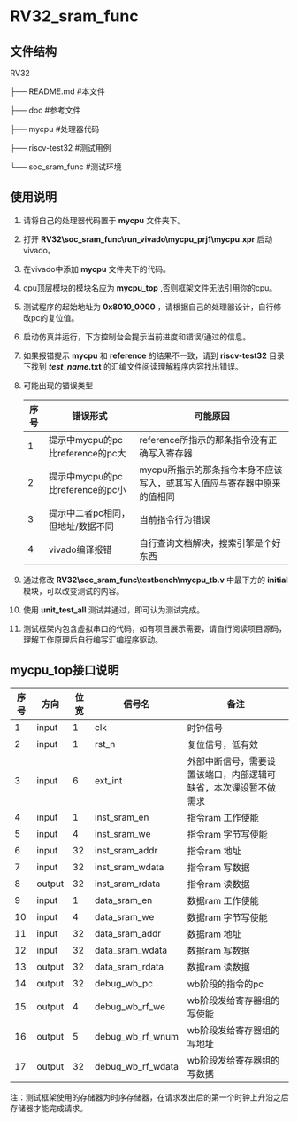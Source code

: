 # RV32_sram_func

## 文件结构

RV32

├── README.md #本文件

├── doc #参考文件   

├── mycpu #处理器代码

├── riscv-test32 #测试用例

└── soc_sram_func #测试环境

## 使用说明

1. 请将自己的处理器代码置于 __mycpu__ 文件夹下。

2. 打开 __RV32\soc_sram_func\run_vivado\mycpu_prj1\mycpu.xpr__ 启动vivado。

3. 在vivado中添加 __mycpu__ 文件夹下的代码。

4. cpu顶层模块的模块名应为 __mycpu_top__ ,否则框架文件无法引用你的cpu。

5. 测试程序的起始地址为 __0x8010_0000__ ，请根据自己的处理器设计，自行修改pc的复位值。

6. 启动仿真并运行，下方控制台会提示当前进度和错误/通过的信息。

7. 如果报错提示 __mycpu__ 和 __reference__ 的结果不一致，请到 __riscv-test32__ 目录下找到 __*test_name*.txt__ 的汇编文件阅读理解程序内容找出错误。

8. 可能出现的错误类型

    |序号|错误形式|可能原因|
    |-|-|-|
    |1|提示中mycpu的pc比reference的pc大|reference所指示的那条指令没有正确写入寄存器|
    |2|提示中mycpu的pc比reference的pc小|mycpu所指示的那条指令本身不应该写入，或其写入值应与寄存器中原来的值相同|
    |3|提示中二者pc相同，但地址/数据不同|当前指令行为错误|
    |4|vivado编译报错|自行查询文档解决，搜索引擎是个好东西|

9. 通过修改 __RV32\soc_sram_func\testbench\mycpu_tb.v__ 中最下方的 __initial__ 模块，可以改变测试的内容。

10. 使用 __unit_test_all__ 测试并通过，即可认为测试完成。

11. 测试框架内包含虚拟串口的代码，如有项目展示需要，请自行阅读项目源码，理解工作原理后自行编写汇编程序驱动。

## mycpu_top接口说明

|序号|方向|位宽|信号名|备注|
|-|-|-|-|-|
|1|input|1|clk|时钟信号|
|2|input|1|rst_n|复位信号，低有效|
|3|input|6|ext_int|外部中断信号，需要设置该端口，内部逻辑可缺省，本次课设暂不做需求|
|4|input|1|inst_sram_en|指令ram 工作使能
|5|input|4|inst_sram_we|指令ram 字节写使能
|6|input|32|inst_sram_addr|指令ram 地址
|7|input|32|inst_sram_wdata|指令ram 写数据
|8|output|32|inst_sram_rdata|指令ram 读数据
|9|input|1|data_sram_en|数据ram 工作使能
|10|input|4|data_sram_we|数据ram 字节写使能
|11|input|32|data_sram_addr|数据ram 地址
|12|input|32|data_sram_wdata|数据ram 写数据
|13|output|32|data_sram_rdata|数据ram 读数据
|14|output|32|debug_wb_pc|wb阶段的指令的pc
|15|output|4|debug_wb_rf_we|wb阶段发给寄存器组的写使能
|16|output|5|debug_wb_rf_wnum|wb阶段发给寄存器组的写地址
|17|output|32|debug_wb_rf_wdata|wb阶段发给寄存器组的写数据

注：测试框架使用的存储器为时序存储器，在请求发出后的第一个时钟上升沿之后存储器才能完成请求。